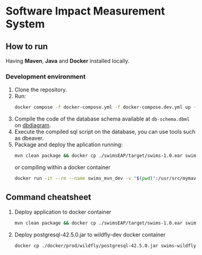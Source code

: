 # Software Impact Measurement System

## How to run

Having **Maven**, **Java** and **Docker** installed locally.

### Development environment

1. Clone the repository.
2. Run:
   ```bash
   docker compose -f docker-compose.yml -f docker-compose.dev.yml up -d
   ```
3. Compile the code of the database schema available at `db-schema.dbml` on [dbdiagram](https://www.dbdiagram.io.d).
4. Execute the compiled sql script on the database, you can use tools such as dbeaver.
5. Package and deploy the aplication running:
   ```bash
   mvn clean package && docker cp ./swimsEAP/target/swims-1.0.ear swims-wildfly-dev:/app
   ```
   or compiling within a docker container
   ```bash
   docker run -it --rm --name swims_mvn_dev -v "$(pwd)":/usr/src/mymaven -v ~/.m2:/root/.m2 -w /usr/src/mymaven maven:3-openjdk-11 mvn clean install
   ```

## Command cheatsheet

1. Deploy application to docker container

   ```bash
   mvn clean package && docker cp ./swimsEAP/target/swims-1.0.ear swims_wildfly_dev:/app
   ```
2. Deploy postgresql-42.5.0.jar to wildfly-dev docker container

   ```bash
   docker cp ./docker/prod/wildfly/postgresql-42.5.0.jar swims-wildfly-dev:/app
   ```
